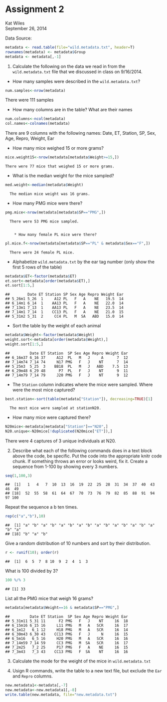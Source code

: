 # Assignment 2
Kat Wiles  
September 26, 2014  

Data Source:

```r
metadata <- read.table(file="wild.metadata.txt", header=T)
rownames(metadata) <- metadata$Group
metadata <- metadata[,-1]
```

1.  Calculate the following on the data we read in from the `wild.metadata.txt` file that we discussed in class on 9/16/2014.

  * How many samples were described in the `wild.metadata.txt`?
  

```r
num.samples<-nrow(metadata)
```
  There were 111 samples
  
  
   * How many columns are in the table? What are their names
  

```r
num.columns<-ncol(metadata)
col.names<-colnames(metadata)
```
  There are 9 columns with the following names: Date, ET, Station, SP, Sex, Age, Repro, Weight, Ear
  
  
  * How many mice weighed 15 or more grams?

```r
mice.weight15<-nrow(metadata[metadata$Weight>=15,])
```
    There were 77 mice that weighed 15 or more grams.
  
  * What is the median weight for the mice sampled?

```r
med.weight<-median(metadata$Weight)
```
      The median mice weight was 16 grams.
      
  * How many PMG mice were there?
  

```r
pmg.mice<-nrow(metadata[metadata$SP=="PMG",])
```
      There were 53 PMG mice sampled.
      
      
        * How many female PL mice were there?

```r
pl.mice.f<-nrow(metadata[metadata$SP=="PL" & metadata$Sex=="F",])
```
      There were 24 female PL mice.
      
      
 * Alphabetize `wild.metadata.txt` by the ear tag number (only show the first 5 rows of the table)

```r
metadata$ET<-factor(metadata$ET)
et.sort<-metadata[order(metadata$ET),]
et.sort[1:5,]
```

```
##        Date ET Station SP Sex Age Repro Weight Ear
## 5_26m1 5_26  1     A12 PL   F   A    NE   19.5  14
## 6_14m1 6_14  1    AA13 PL   F   A    NE   22.0  14
## 7_13m1 7_13  1    AA13 PL   F   A    NE   23.5  14
## 7_14m1 7_14  1    CC13 PL   F   A    NE   21.0  15
## 5_31m2 5_31  2     CC4 PL   M  SA   ABD   15.0  14
```
  
  
  
  * Sort the table by the weight of each animal

```r
metadata$Weight<-factor(metadata$Weight)
weight.sort<-metadata[order(metadata$Weight),]
weight.sort[1:5,]
```

```
##         Date ET Station  SP Sex Age Repro Weight Ear
## 6_16m37 6_16 37     A12  PL   M   J     A      7  12
## 7_14m74 7_14 74     N17 PMG   F   J    NT      7  14
## 5_25m3  5_25  3    BB18  PL   M   J   ABD    7.5  13
## 6_29m48 6_29 48      P7  PL   F   J    NT      9  11
## 7_14m79 7_14 79     J20 PMG   F   J    NT      9  12
```
  
  * The `Station` column indicates where the mice were sampled. Where were the most mice captured?

```r
best.station<-sort(table(metadata["Station"]), decreasing=TRUE)[1]
```
      The most mice were sampled at stationN20.
  
   
  * How many mice were captured there?
         

```r
N20mice<-metadata[metadata["Station"]=="N20",]
N20.unique<-N20mice[!duplicated(N20mice["ET"]),]
```
There were 4 captures of 3 unique individuals at  N20.


2.	Describe what each of the following commands does in a text block above the code, be specific. Put the code into the appropriate knitr code chunk. If something throws an error or looks weird, fix it.
Create a sequence from 1-100 by showing every 3 numbers.

```r
seq(1,100,3)
```

```
##  [1]   1   4   7  10  13  16  19  22  25  28  31  34  37  40  43  46  49
## [18]  52  55  58  61  64  67  70  73  76  79  82  85  88  91  94  97 100
```


Repeat the sequence a b ten times.

```r
rep(c("a","b"),10)
```

```
##  [1] "a" "b" "a" "b" "a" "b" "a" "b" "a" "b" "a" "b" "a" "b" "a" "b" "a"
## [18] "b" "a" "b"
```

Give a random distribution of 10 numbers and sort by their distribution.

```r
r <- runif(10); order(r)
```

```
##  [1]  6  5  7  8 10  9  2  4  1  3
```

What is 100 divided by 3?

```r
100 %/% 3
```

```
## [1] 33
```

List all the PMG mice that weigh 16 grams?

```r
metadata[metadata$Weight==16 & metadata$SP=="PMG",]
```

```
##         Date ET Station  SP Sex Age Repro Weight Ear
## 5_31m11 5_31 11      F2 PMG   F   J    NT     16  18
## 6_15m16 6_15 16     L11 PMG   M   A   SCR     16  17
## 6_1m12   6_1 12     H18 PMG   M   A   SCR     16  14
## 6_30m43 6_30 43    CC13 PMG   F   J     N     16  15
## 6_5m16   6_5 16     H20 PMG   M   A   SCR     16  16
## 7_14m59 7_14 59     CC3 PMG   M  SA   SCR     16  17
## 7_2m25   7_2 25     P17 PMG   F   A    NE     16  15
## 7_3m43   7_3 43    CC13 PMG   F  SA    NT     16  16
```

3.	Calculate the mode for the weight of the mice in `wild.metadata.txt`


4.	Usign R commands, write the table to a new text file, but exclude the `Ear` and `Repro` columns.


```r
new.metadata1<-metadata[,-7]
new.metadata<-new.metadata1[,-8]
write.table(new.metadata, file="new.metadata.txt")
```

